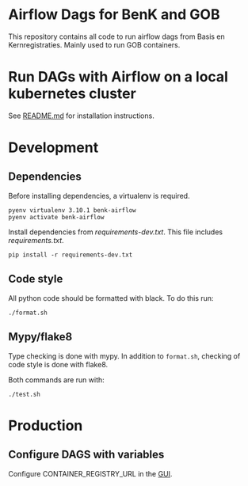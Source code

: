 # Airflow Dags for BenK and GOB

This repository contains all code to run airflow dags from Basis en 
Kernregistraties. Mainly used to run GOB containers.

# Run DAGs with Airflow on a local kubernetes cluster

See [README.md](airflow-local/README.md) for installation instructions.

# Development

## Dependencies

Before installing dependencies, a virtualenv is required.

```shell
pyenv virtualenv 3.10.1 benk-airflow
pyenv activate benk-airflow 
```

Install dependencies from _requirements-dev.txt_. This file includes _requirements.txt_. 

```shell
pip install -r requirements-dev.txt
```

## Code style

All python code should be formatted with black. To do this run:

```shell
./format.sh
```

## Mypy/flake8

Type checking is done with mypy.
In addition to `format.sh`, checking of code style is done with flake8.

Both commands are run with:

```shell
./test.sh
```

# Production

## Configure DAGS with variables

Configure CONTAINER_REGISTRY_URL in the [GUI](https://airflow-benkbbn1.dave-o.azure.amsterdam.nl/variable/list/).


